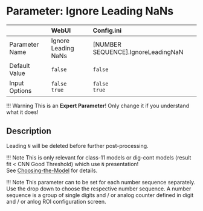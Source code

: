 # Parameter: Ignore Leading NaNs

|                   | WebUI               | Config.ini
|:---               |:---                 |:----
| Parameter Name    | Ignore Leading NaNs | [NUMBER SEQUENCE].IgnoreLeadingNaN
| Default Value     | `false`             | `false`
| Input Options     | `false`<br>`true`   | `false`<br>`true` 


!!! Warning
    This is an **Expert Parameter**! Only change it if you understand what it does!  


## Description

Leading `N` will be deleted before further post-processing. 


!!! Note
    This is only relevant for class-11 models or dig-cont models (result fit < CNN Good Threshold) which use `N` presentation!<br>
    See [Choosing-the-Model](https://jomjol.github.io/AI-on-the-edge-device-docs/Choosing-the-Model) for details.


!!! Note
    This parameter can to be set for each number sequence separately.
    Use the drop down to choose the respective number sequence. 
    A number sequence is a group of single digits and / or analog counter defined in digit and / or anlog ROI configuration screen.
